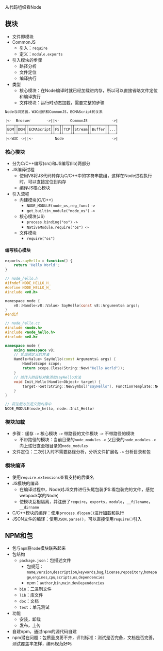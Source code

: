 
从代码组织看Node

## 模块

- 文件即模块
- CommonJS
	- 引入：`require`
	- 定义：`module.exports`
- 引入模块的步骤
	- 路径分析
	- 文件定位
	- 编译执行
- 类型
	- 核心模块：在Node编译时就已经加载进内存，所以可以直接省略文件定位和编译执行
	- 文件模块：运行时动态加载，需要完整的步骤

```txt
Node与浏览器，W3C组织和CommonJS，ECMAScript的关系

|<-  Broswer       ->||<-     CommonJS           ->|
┌───┬┬───┬┬──────────┬┬──┬┬───┬┬──────┬┬──────┬┬───┐
│BOM││DOM││ECMAScript││FS││TCP││Stream││Buffer││...│
└───┴┴───┴┴──────────┴┴──┴┴───┴┴──────┴┴──────┴┴───┘
|<-W3C ->||<-          Node                      ->|
```

### 核心模块

- 分为C/C++编写(src)和JS编写(lib)两部分
- JS编译过程
	- 使用V8将JS代码转存为C/C++中的字符串数组，这样在Node进程执行时，可以直接定位到内存
	- 编译JS核心模块
- 引入流程
	- 内建模块(C/C++)
		- `NODE_MODULE(node_os,reg_func)` `->`
		- `get_builtin_module("node_os")` `->`
	- 核心模块(JS)
		- `process.binding("os")` `->`
		- `NativeModule.require("os")` `->`
	- 文件模块
		- `require("os")`

#### 编写核心模块

```js
exports.sayHello = function() {
	return 'Hello World';
}
```

```h
// node_hello.h
#ifndef NODE_HELLO_H_
#define NODE_HELLO_H_
#include <v8.h>

namespace node {
	v8::Handle<v8::Value> SayHello(const v8::Arguments& args);
}
#endif
```

```cpp
// node_hello.cc
#include <node.h>
#include <node_hello.h>
#include <v8.h>

namespace node {
	using namespace v8;
	// 实现预定义的方法
	Handle<Value> SayHello(const Arguments& args) {
		HandleScope scope;
		return scope.Close(String::New("Hello World"));
	}
	// 给传入的目标对象添加sayHello方法
	void Init_Hello(Handle<Object> target) {
		target->Set(String::NewSymbol("sayHello"), FunctionTemplate::New(SayHello)->GetFunction());
	}
}

// 将注册方法定义到内存中
NODE_MODULE(node_hello, node::Init_Hello)
```

### 模块加载

- 步骤：缓存 `->` 核心模块 `->` 带路径的文件模块 `->` 不带路径的模块
	- 不带路径的模块：当前目录的`node_modules` `->` 父目录的`node_modules` `->` 向上递归直至根目录的`node_modules`
- 文件定位：二次引入时不需要路径分析，分析文件扩展名 `->` 分析目录和包

### 模块编译

- 使用`require.extensions`查看支持的后缀名
- JS模块的编译
	- 在编译过程中，Node对JS文件进行头尾包装(PS:看包装完的文件，感觉webpack学的Node)
	- 使模块互相隔离，并注册了`require`，`exports`，`module`，`__filename`，`__dirname`
- C/C++模块的编译：使用`process.dlopen()`进行加载和执行
- JSON文件的编译：使用`JSON.parse()`，可以直接使用`require()`引入

## NPM和包

- 包与`npm`将`node`模块联系起来
- 包结构
	- `package.json`：包描述文件
		- 包规范：`name`,`version`,`description`,`keywords`,`bug`,`license`,`repository`,`homepage`,`engines`,`cpu`,`scripts`,`os`,`dependencies`
		- npm：`author`,`bin`,`main`,`devDependencies`
	- `bin`：二进制文件
	- `lib`：库文件
	- `doc`：文档
	- `test`：单元测试
- 功能
	- 安装，卸载
	- 发布，上传
- 自建npm，通过npm的源代码自建
- npm潜在问题：包质量良莠不齐，评判标准：测试是否完备，文档是否完善，测试覆盖率怎样，编码规范好吗
